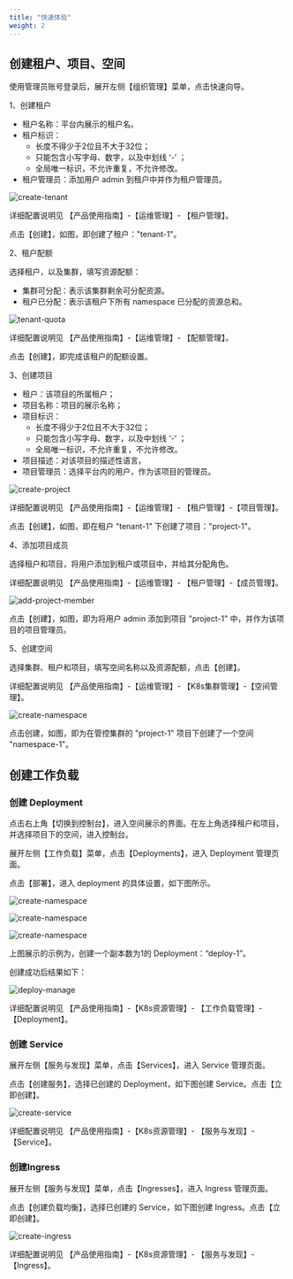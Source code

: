 ```yaml
---
title: "快速体验"
weight: 2
---
```


## 创建租户、项目、空间

使用管理员账号登录后，展开左侧【组织管理】菜单，点击快速向导。

1、创建租户

- 租户名称：平台内展示的租户名。
- 租户标识：
  - 长度不得少于2位且不大于32位；
  - 只能包含小写字母、数字，以及中划线 ‘-’ ；
  - 全局唯一标识，不允许重复，不允许修改。
- 租户管理员：添加用户 admin 到租户中并作为租户管理员。

![create-tenant](/imgs/quick-start/quick-experience/create-tenant.png)

详细配置说明见 【产品使用指南】-【运维管理】- 【租户管理】。

点击【创建】，如图，即创建了租户："tenant-1"。

2、租户配额

选择租户，以及集群，填写资源配额：

- 集群可分配：表示该集群剩余可分配资源。
- 租户已分配：表示该租户下所有 namespace 已分配的资源总和。

![tenant-quota](/imgs/quick-start/quick-experience/tenant-quota.png)

详细配置说明见 【产品使用指南】-【运维管理】- 【配额管理】。

点击【创建】，即完成该租户的配额设置。

3、创建项目

- 租户：该项目的所属租户；
- 项目名称：项目的展示名称；
- 项目标识：
  - 长度不得少于2位且不大于32位；
  - 只能包含小写字母、数字，以及中划线 ‘-’ ；
  - 全局唯一标识，不允许重复，不允许修改。
- 项目描述：对该项目的描述性语言。
- 项目管理员：选择平台内的用户，作为该项目的管理员。

![create-project](/imgs/quick-start/quick-experience/create-project.png)

详细配置说明见 【产品使用指南】-【运维管理】- 【租户管理】-【项目管理】。

点击【创建】，如图，即在租户 "tenant-1" 下创建了项目："project-1"。

4、添加项目成员

选择租户和项目，将用户添加到租户或项目中，并给其分配角色。

详细配置说明见 【产品使用指南】-【运维管理】- 【租户管理】-【成员管理】。

![add-project-member](/imgs/quick-start/quick-experience/add-project-member.png)

点击【创建】，如图，即为将用户 admin 添加到项目 "project-1" 中，并作为该项目的项目管理员。

5、创建空间

选择集群、租户和项目，填写空间名称以及资源配额，点击【创建】。

详细配置说明见 【产品使用指南】-【运维管理】- 【K8s集群管理】-【空间管理】。

![create-namespace](/imgs/quick-start/quick-experience/create-namespace.png)

点击创建，如图，即为在管控集群的 "project-1" 项目下创建了一个空间 "namespace-1"。

## 创建工作负载

### 创建 Deployment

点击右上角【切换到控制台】，进入空间展示的界面。在左上角选择租户和项目，并选择项目下的空间，进入控制台。

展开左侧【工作负载】菜单，点击【Deployments】，进入 Deployment 管理页面。

点击【部署】，进入 deployment 的具体设置，如下图所示。

![create-namespace](/imgs/quick-start/quick-experience/create-deploy-1.png)

![create-namespace](/imgs/quick-start/quick-experience/create-deploy-2.png)

![create-namespace](/imgs/quick-start/quick-experience/create-deploy-3.png)

上图展示的示例为，创建一个副本数为1的 Deployment：“deploy-1”。

创建成功后结果如下：

![deploy-manage](/imgs/user-guide/ns-scoped-res/workload/Deployment/deploy-manage.png)

详细配置说明见 【产品使用指南】-【K8s资源管理】- 【工作负载管理】-【Deployment】。

### 创建 Service

展开左侧【服务与发现】菜单，点击【Services】，进入 Service 管理页面。

点击【创建服务】，选择已创建的 Deployment，如下图创建 Service。点击【立即创建】。

![create-service](/imgs/quick-start/quick-experience/create-service.png)

详细配置说明见 【产品使用指南】-【K8s资源管理】- 【服务与发现】-【Service】。

### 创建Ingress

展开左侧【服务与发现】菜单，点击【Ingresses】，进入 Ingress 管理页面。

点击【创建负载均衡】，选择已创建的 Service，如下图创建 Ingress。点击【立即创建】。

![create-ingress](/imgs/quick-start/quick-experience/create-ingress.png)

详细配置说明见 【产品使用指南】-【K8s资源管理】- 【服务与发现】-【Ingress】。